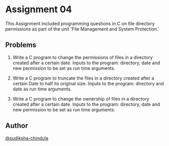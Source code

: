 # Assignment 04

This Assignment included programming questions in C on file directory permissions as part of the unit 'File Management and System Protection.'

## Problems

1. Write a C program to change the permissions of files in a directory created after a certain date. Inputs to the program: directory, date and new permission to be set as run time arguments.

2. Write a C program to truncate the files in a directory created after a certain Date to half its original size. Inputs to the program: directory and date as run time arguments.

3. Write a C program to change the ownership of files in a directory created after a certain date. Inputs to the program: directory, date and new permission to be set as run time arguments.

## Author

[@sudiksha-chindula](https://github.com/sudiksha-chindula)